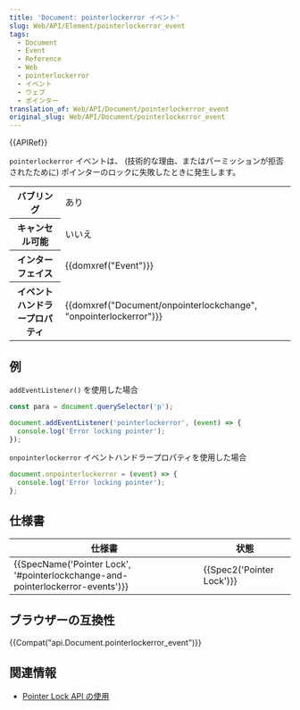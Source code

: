 ```yaml
---
title: 'Document: pointerlockerror イベント'
slug: Web/API/Element/pointerlockerror_event
tags:
  - Document
  - Event
  - Reference
  - Web
  - pointerlockerror
  - イベント
  - ウェブ
  - ポインター
translation_of: Web/API/Document/pointerlockerror_event
original_slug: Web/API/Document/pointerlockerror_event
---
```

{{APIRef}}

`pointerlockerror` イベントは、 (技術的な理由、またはパーミッションが拒否されたために) ポインターのロックに失敗したときに発生します。

<table class="properties">
  <tbody>
    <tr>
      <th scope="row">バブリング</th>
      <td>あり</td>
    </tr>
    <tr>
      <th scope="row">キャンセル可能</th>
      <td>いいえ</td>
    </tr>
    <tr>
      <th scope="row">インターフェイス</th>
      <td>{{domxref("Event")}}</td>
    </tr>
    <tr>
      <th scope="row">イベントハンドラープロパティ</th>
      <td>
        {{domxref("Document/onpointerlockchange", "onpointerlockerror")}}
      </td>
    </tr>
  </tbody>
</table>

## 例

`addEventListener()` を使用した場合

```js
const para = document.querySelector('p');

document.addEventListener('pointerlockerror', (event) => {
  console.log('Error locking pointer');
});
```

`onpointerlockerror` イベントハンドラープロパティを使用した場合

```js
document.onpointerlockerror = (event) => {
  console.log('Error locking pointer');
};
```

## 仕様書

| 仕様書                                                                                                   | 状態                             |
| -------------------------------------------------------------------------------------------------------- | -------------------------------- |
| {{SpecName('Pointer Lock', '#pointerlockchange-and-pointerlockerror-events')}} | {{Spec2('Pointer Lock')}} |

## ブラウザーの互換性

{{Compat("api.Document.pointerlockerror_event")}}

## 関連情報

- [Pointer Lock API の使用](/ja/docs/API/Pointer_Lock_API)
